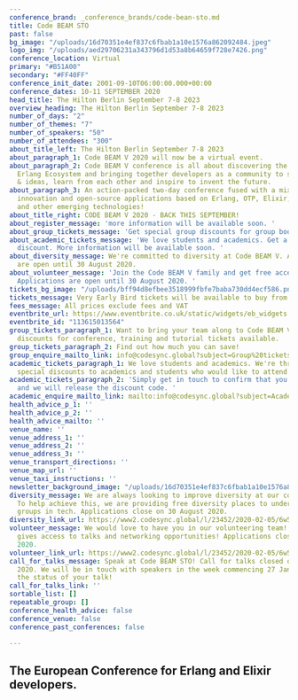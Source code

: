 ```yaml
---
conference_brand: _conference_brands/code-bean-sto.md
title: Code BEAM STO
past: false
bg_image: "/uploads/16d70351e4ef837c6fbab1a10e1576a862092484.jpeg"
logo_img: "/uploads/aed29706231a343796d1d53a8b64659f728e7426.png"
conference_location: Virtual
primary: "#B51A00"
secondary: "#FF40FF"
conference_init_date: 2001-09-10T06:00:00.000+00:00
conference_dates: 10-11 SEPTEMBER 2020
head_title: The Hilton Berlin September 7-8 2023
overview_heading: The Hilton Berlin September 7-8 2023
number_of_days: "2"
number_of_themes: "7"
number_of_speakers: "50"
number_of_attendees: "300"
about_title_left: The Hilton Berlin September 7-8 2023
about_paragraph_1: Code BEAM V 2020 will now be a virtual event.
about_paragraph_2: Code BEAM V conference is all about discovering the future of the
  Erlang Ecosystem and bringing together developers as a community to share knowledge
  & ideas, learn from each other and inspire to invent the future.
about_paragraph_3: An action-packed two-day conference fused with a mix of talks on
  innovation and open-source applications based on Erlang, OTP, Elixir, LFE, BEAM
  and other emerging technologies!
about_title_right: CODE BEAM V 2020 - BACK THIS SEPTEMBER!
about_register_message: 'more information will be available soon. '
about_group_tickets_message: 'Get special group discounts for group bookings. '
about_academic_tickets_message: 'We love students and academics. Get a special academic
  discount. More information will be available soon. '
about_diversity_message: We're committed to diversity at Code BEAM V. Applications
  are open until 30 August 2020.
about_volunteer_message: 'Join the Code BEAM V family and get free access to the conference!
  Applications are open until 30 August 2020. '
tickets_bg_image: "/uploads/bff94d8efbee3518999fbfe7baba730dd4ecf586.png"
tickets_message: Very Early Bird tickets will be available to buy from 22 July.
fees_message: All prices exclude fees and VAT
eventbrite_url: https://www.eventbrite.co.uk/static/widgets/eb_widgets.js
eventbrite_id: "113615013564"
group_tickets_paragraph_1: Want to bring your team along to Code BEAM V? We have group
  discounts for conference, training and tutorial tickets available.
group_tickets_paragraph_2: Find out how much you can save!
group_enquire_mailto_link: info@codesync.global?subject=Group%20tickets%20for%20Code%20BEAM%20STO%2020
academic_tickets_paragraph_1: We love students and academics. We're thrilled to offer
  special discounts to academics and students who would like to attend Code BEAM V.
academic_tickets_paragraph_2: 'Simply get in touch to confirm that you''re a student/academic
  and we will release the discount code. '
academic_enquire_mailto_link: mailto:info@codesync.global?subject=Academic%20/%20Student%20tickets%20for%20Code%20BEAM%20STO%2020
health_advice_p_1: ''
health_advice_p_2: ''
health_advice_mailto: ''
venue_name: ''
venue_address_1: ''
venue_address_2: ''
venue_address_3: ''
venue_transport_directions: ''
venue_map_url: ''
venue_taxi_instructions: ''
newsletter_background_image: "/uploads/16d70351e4ef837c6fbab1a10e1576a862092484-1.jpeg"
diversity_message: We are always looking to improve diversity at our conferences.
  To help achieve this, we are providing free diversity places to under-represented
  groups in tech. Applications close on 30 August 2020.
diversity_link_url: https://www2.codesync.global/l/23452/2020-02-05/6w586v
volunteer_message: We would love to have you in our volunteering team! Helping out
  gives access to talks and networking opportunities! Applications close on 30 August
  2020.
volunteer_link_url: https://www2.codesync.global/l/23452/2020-02-05/6w586s
call_for_talks_message: Speak at Code BEAM STO! Call for talks closed on 17 January
  2020. We will be in touch with speakers in the week commencing 27 January about
  the status of your talk!
call_for_talks_link: ''
sortable_list: []
repeatable_group: []
conference_health_advice: false
conference_venue: false
conference_past_conferences: false

---
```

#### 

## The European Conference for Erlang and Elixir developers.